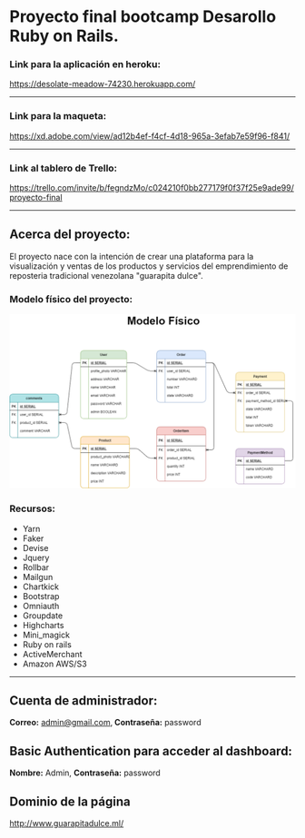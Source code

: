 # Proyecto final bootcamp Desarollo Ruby on Rails.

### Link para la aplicación en heroku: 
https://desolate-meadow-74230.herokuapp.com/

-----
### Link para la maqueta:
https://xd.adobe.com/view/ad12b4ef-f4cf-4d18-965a-3efab7e59f96-f841/

---
### Link al tablero de Trello:
https://trello.com/invite/b/fegndzMo/c024210f0bb277179f0f37f25e9ade99/proyecto-final

---
## Acerca del proyecto:
El proyecto nace con la intención de crear una plataforma para la visualización y ventas de los productos y servicios del emprendimiento de reposteria tradicional venezolana "guarapita dulce".

### Modelo físico del proyecto:
![Modelo Físico proyecto.](https://raw.githubusercontent.com/Deyna-5/Proyecto-final-Ruby-on-Rails/master/Hito_diseño/Modelo_físico.png)

### Recursos:
<ul>
       <li><a hreft="https://yarnpkg.com/">Yarn</a></li>
       <li><a hreft="https://github.com/faker-ruby/faker">Faker</a></li>
       <li><a hreft="https://github.com/heartcombo/devise">Devise</a></li>
       <li><a hreft="https://jquery.com/">Jquery</a></li>
       <li><a hreft="https://rollbar.com/">Rollbar</a></li>
       <li><a hreft="https://www.mailgun.com/">Mailgun</a></li>
       <li><a hreft="https://chartkick.com/">Chartkick</a></li>
       <li><a hreft="https://getbootstrap.com/">Bootstrap</a></li>
       <li><a hreft="https://github.com/omniauth/omniauth">Omniauth</a></li>
       <li><a hreft="https://github.com/ankane/groupdate">Groupdate</a></li>
       <li><a hreft="https://www.highcharts.com/">Highcharts</a></li>
       <li><a hreft="https://github.com/minimagick/minimagick">Mini_magick</a></li>
       <li><a hreft="https://rubyonrails.org/">Ruby on rails</a></li>
       <li><a hreft="https://github.com/activemerchant/active_merchant">ActiveMerchant</a></li>
       <li><a hreft="https://aws.amazon.com/">Amazon AWS/S3</a></li>
</ul>



------
## Cuenta de administrador:
<strong>Correo:</strong> admin@gmail.com,<strong> Contraseña:</strong> password

## Basic Authentication para acceder al dashboard:
<strong>Nombre:</strong> Admin, <strong>Contraseña:</strong> password
## Dominio de la página
http://www.guarapitadulce.ml/




